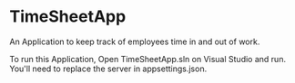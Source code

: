 # TimeSheetApp
An Application to keep track of employees time in and out of work. 

To run this Application, Open TimeSheetApp.sln on Visual Studio and run.
You'll need to replace the server in appsettings.json. 

